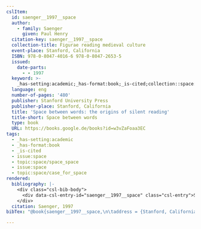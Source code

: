 ```yaml
---
cslItem:
  id: saenger__1997__space
  author:
    - family: Saenger
      given: Paul Henry
  citation-key: saenger__1997__space
  collection-title: Figurae reading medieval culture
  event-place: Stanford, California
  ISBN: 978-0-8047-4016-6 978-0-8047-2653-5
  issued:
    date-parts:
      - - 1997
  keyword: >-
    _has-setting:academic;_has-format:book;_is-cited;collection::space::space_space;collection::space::case_for_space
  language: eng
  number-of-pages: '480'
  publisher: Stanford University Press
  publisher-place: Stanford, California
  title: 'Space between words: the origins of silent reading'
  title-short: Space between words
  type: book
  URL: https://books.google.de/books?id=w3vZaFoaa3EC
tags:
  - _has-setting:academic
  - _has-format:book
  - _is-cited
  - issue:space
  - topic:space/space_space
  - issue:space
  - topic:space/case_for_space
rendered:
  bibliography: |-
    <div class="csl-bib-body">
      <div data-csl-entry-id="saenger__1997__space" class="csl-entry">Saenger, P.H. 1997 <i>Space between words: the origins of silent reading</i>. Stanford, California: Stanford University Press (Figurae reading medieval culture). Available at: https://books.google.de/books?id=w3vZaFoaa3EC.</div>
    </div>
  citation: Saenger, 1997
bibTex: "@book{saenger__1997__space,\n\taddress = {Stanford, California},\n\tauthor = {Saenger, Paul Henry},\n\tseries = {Figurae reading medieval culture},\n\tyear = {1997},\n\tpublisher = {Stanford University Press},\n\ttitle = {Space between words: the origins of silent reading},\n}\n\n"

---
```

